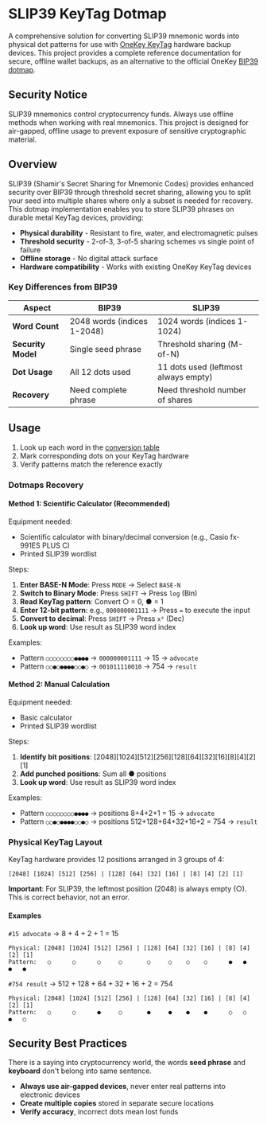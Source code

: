 # SLIP39 KeyTag Dotmap

A comprehensive solution for converting SLIP39 mnemonic words into physical dot patterns for use with [OneKey KeyTag](https://onekey.so/products/onekey-keytag/) hardware backup devices. This project provides a complete reference documentation for secure, offline wallet backups, as an alternative to the official OneKey [BIP39 dotmap](https://github.com/OneKeyHQ/bip39-dotmap).

## Security Notice

SLIP39 mnemonics control cryptocurrency funds. Always use offline methods when working with real mnemonics. This project is designed for air-gapped, offline usage to prevent exposure of sensitive cryptographic material.

## Overview

SLIP39 (Shamir's Secret Sharing for Mnemonic Codes) provides enhanced security over BIP39 through threshold secret sharing, allowing you to split your seed into multiple shares where only a subset is needed for recovery. This dotmap implementation enables you to store SLIP39 phrases on durable metal KeyTag devices, providing:

- **Physical durability** - Resistant to fire, water, and electromagnetic pulses
- **Threshold security** - 2-of-3, 3-of-5 sharing schemes vs single point of failure
- **Offline storage** - No digital attack surface
- **Hardware compatibility** - Works with existing OneKey KeyTag devices

### Key Differences from BIP39

| Aspect | BIP39 | SLIP39 |
|--------|-------|--------|
| **Word Count** | 2048 words (indices 1-2048) | 1024 words (indices 1-1024) |
| **Security Model** | Single seed phrase | Threshold sharing (M-of-N) |
| **Dot Usage** | All 12 dots used | 11 dots used (leftmost always empty) |
| **Recovery** | Need complete phrase | Need threshold number of shares |

## Usage

1. Look up each word in the [conversion table](docs/dotmap.md)
2. Mark corresponding dots on your KeyTag hardware
3. Verify patterns match the reference exactly

### Dotmaps Recovery

#### Method 1: Scientific Calculator (Recommended)

Equipment needed:

- Scientific calculator with binary/decimal conversion (e.g., Casio fx-991ES PLUS C)
- Printed SLIP39 wordlist

Steps:

1. **Enter BASE-N Mode**: Press `MODE` → Select `BASE-N`
2. **Switch to Binary Mode**: Press `SHIFT` → Press `log` (Bin)
3. **Read KeyTag pattern**: Convert ○ = 0, ● = 1
4. **Enter 12-bit pattern**: e.g., `000000001111` → Press `=` to execute the input
5. **Convert to decimal**: Press `SHIFT` → Press `x²` (Dec)
6. **Look up word**: Use result as SLIP39 word index

Examples:

- Pattern `○○○○○○○○●●●●` → `000000001111` → 15 → `advocate`
- Pattern `○○●○●●●●○○●○` → `001011110010` → 754 → `result`

#### Method 2: Manual Calculation

Equipment needed:

- Basic calculator
- Printed SLIP39 wordlist

Steps:

1. **Identify bit positions**: [2048][1024][512][256][128][64][32][16][8][4][2][1]
2. **Add punched positions**: Sum all ● positions
3. **Look up word**: Use result as SLIP39 word index

Examples:
- Pattern `○○○○○○○○●●●●` → positions 8+4+2+1 = 15 → `advocate`
- Pattern `○○●○●●●●○○●○` → positions 512+128+64+32+16+2 = 754 → `result`

### Physical KeyTag Layout

KeyTag hardware provides 12 positions arranged in 3 groups of 4:

```
[2048] [1024] [512] [256] | [128] [64] [32] [16] | [8] [4] [2] [1]
```

**Important**: For SLIP39, the leftmost position (2048) is always empty (○). This is correct behavior, not an error.

#### Examples

`#15 advocate` → 8 + 4 + 2 + 1 = 15

```
Physical: [2048] [1024] [512] [256] | [128] [64] [32] [16] | [8] [4] [2] [1]
Pattern:   ○      ○      ○     ○       ○     ○    ○    ○      ●   ●   ●   ●
```

`#754 result` → 512 + 128 + 64 + 32 + 16 + 2 = 754

```
Physical: [2048] [1024] [512] [256] | [128] [64] [32] [16] | [8] [4] [2] [1]
Pattern:   ○      ○      ●     ○       ●     ●    ●    ●      ○   ○   ●   ○
```

## Security Best Practices

There is a saying into cryptocurrency world, the words **seed phrase** and **keyboard** don't belong into same sentence.

- **Always use air-gapped devices**, never enter real patterns into electronic devices
- **Create multiple copies** stored in separate secure locations
- **Verify accuracy**, incorrect dots mean lost funds
